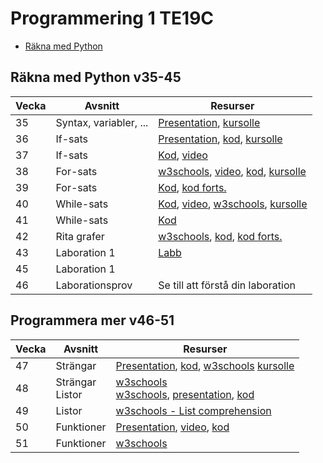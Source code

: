 # Programmering 1 TE19C

- [Räkna med Python](#räkna-med-python-v35-45)

## Räkna med Python v35-45

| Vecka | Avsnitt                | Resurser                                                     |
| ----- | ---------------------- | ------------------------------------------------------------ |
| 35    | Syntax, variabler, ... | [Presentation][l1], [kursolle][kog]                          |
| 36    | If-sats                | [Presentation][l2], [kod][if1], [kursolle][koi]              |
| 37    | If-sats                | [Kod][if2], [video][cif]                                     |
| 38    | For-sats               | [w3schools][wsf1], [video][csf], [kod][fo1], [kursolle][kof] |
| 39    | For-sats               | [Kod][fo2], [kod forts.][fo3]                                |
| 40    | While-sats             | [Kod][wh1], [video][vwh1], [w3schools][wwh], [kursolle][kof] |
| 41    | While-sats             | [Kod][wh2]                                                   |
| 42    | Rita grafer            | [w3schools][wmp], [kod][ump1], [kod forts.][ump2]            |
| 43    | Laboration 1           | [Labb][lab1]                                                 |
| 45    | Laboration 1           |                                                              |
| 46    | Laborationsprov        | Se till att förstå din laboration                            |

[kog]: https://www.kursolle.se/prrprr01/moment02.php
[koi]: https://www.kursolle.se/prrprr01/moment03.php
[kof]: https://www.kursolle.se/prrprr01/moment04.php
[l1]: https://drive.google.com/file/d/1AwGiwK_n90ywnca8YNrJlhT5SAER81KO/view?usp=sharing
[l2]: https://drive.google.com/file/d/1F_drLh19vetsnAm8oSd50zrnbBHGJTpG/view?usp=sharing
[if2]: https://github.com/NTI-Kronhus/TE19CD-PRRPRR01/blob/master/Rakna%20med%20Python/if_satser2_prov.ipynb
[if1]: https://github.com/NTI-Kronhus/TE19CD-PRRPRR01/blob/master/Rakna%20med%20Python/if_satser1.ipynb
[cif]: https://www.youtube.com/watch?v=AWek49wXGzI&t
[lab1]: https://drive.google.com/file/d/1_OSOEIbAuyW0bjhrFC0ca89D9kXn8R4B/view?usp=sharing
[wsf1]: https://www.w3schools.com/python/python_for_loops.asp
[csf]: https://www.youtube.com/watch?v=OnDr4J2UXSA
[fo1]: https://github.com/NTI-Kronhus/TE19CD-PRRPRR01/blob/master/Rakna%20med%20Python/for_satser1.ipynb
[fo2]: https://github.com/NTI-Kronhus/TE19CD-PRRPRR01/blob/master/Rakna%20med%20Python/for_satser2.ipynb
[fo3]: https://github.com/NTI-Kronhus/TE19CD-PRRPRR01/blob/master/Rakna%20med%20Python/for_satser3.ipynb
[wh1]: https://github.com/NTI-Kronhus/TE19CD-PRRPRR01/blob/master/Rakna%20med%20Python/while1.ipynb
[wh2]: https://github.com/NTI-Kronhus/TE19CD-PRRPRR01/blob/master/Rakna%20med%20Python/while2.ipynb
[vwh1]: https://www.youtube.com/watch?v=jSs58VZVLw8
[wwh]: https://www.w3schools.com/python/python_while_loops.asp
[wmp]: https://www.w3schools.com/python/matplotlib_pyplot.asp
[ump1]: https://github.com/NTI-Kronhus/TE19CD-PRRPRR01/blob/master/Rakna%20med%20Python/UsainBolt.py
[ump2]: https://github.com/NTI-Kronhus/TE19CD-PRRPRR01/blob/master/Rakna%20med%20Python/UsainBolt_vt.py

## Programmera mer v46-51

| Vecka | Avsnitt              | Resurser                                                                  |
| ----- | -------------------- | ------------------------------------------------------------------------- |
| 47    | Strängar             | [Presentation][l1], [kod][kst], [w3schools][wst1] [kursolle][kog]         |
| 48    | Strängar <br> Listor | [w3schools][wst2] <br> [w3schools][wls1], [presentation][pls], [kod][kls] |
| 49    | Listor               | [w3schools - List comprehension][wlc]                                     |
| 50    | Funktioner           | [Presentation][pfk], [video][vfk], [kod][kfk]                             |
| 51    | Funktioner           | [w3schools][wfk]                                                          |

[wst1]: https://www.w3schools.com/python/python_strings.asp
[kst]: https://github.com/NTI-Kronhus/TE19CD-PRRPRR01/blob/master/Mer%20programmering/strings_grund.ipynb
[wst2]: https://www.w3schools.com/python/python_ref_string.asp
[wls1]: https://www.w3schools.com/python/python_lists.asp
[pls]: https://drive.google.com/file/d/1xkl277fnei3i8mWHVruOo-ciCaFYsiUZ/view
[kls]: https://github.com/NTI-Kronhus/TE19CD-PRRPRR01/blob/master/Mer%20programmering/listor.ipynb
[wlc]: https://www.w3schools.com/python/python_lists_comprehension.asp
[pfk]: https://docs.google.com/presentation/d/1RIB-_Aj5ti90iL5vrghhLK1KcDiME5ly-0x9kdh7Qrg/edit?usp=sharing
[vfk]: https://www.youtube.com/watch?v=NSbOtYzIQI0
[kfk]: https://github.com/NTI-Kronhus/TE19CD-PRRPRR01/blob/master/Mer%20programmering/funktioner.ipynb
[wfk]: https://www.w3schools.com/python/python_functions.asp
